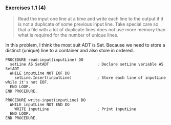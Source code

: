 ### Exercises 1.1 (4)
> Read the input one line at a time and write each line to the output if it is not a duplicate of some previous input line. Take special care so that a file with a lot of duplicate lines does not use more memory than what is required for the number of unique lines. 

In this problem, I think the most suit ADT is Set. Because we need to store a distinct (unique) line to a container and also store in ordered.
```
PROCEDURE read-input(inputLine) DO
  setLine AS SetADT                     ; Declare setLine variable AS SetADT
  WHILE inputLine NOT EOF DO
    setLine.Insert(inputLine)           ; Store each line of inputLine while it's not EOF.
  END LOOP.
END PROCEDURE.

PROCEDURE write-input(inputLine) DO
  WHILE inputLine NOT END DO
    WRITE inputLine                     ; Print inputLine
  END LOOP.
END PROCEDURE.
```
